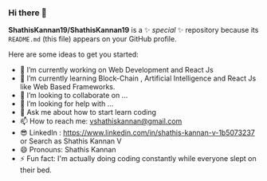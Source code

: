 ### Hi there 👋


**ShathisKannan19/ShathisKannan19** is a ✨ _special_ ✨ repository because its `README.md` (this file) appears on your GitHub profile.

Here are some ideas to get you started:

- 🔭 I’m currently working on Web Development and React Js
- 🌱 I’m currently learning Block-Chain , Artificial Intelligence and React Js like Web Based Frameworks.
- 👯 I’m looking to collaborate on ...
- 🤔 I’m looking for help with ...
- 💬 Ask me about how to start learn coding
- 📫 How to reach me: vshathiskannan@gmail.com
- 😎 LinkedIn : https://www.linkedin.com/in/shathis-kannan-v-1b5073237 or Search as Shathis Kannan V 
- 😄 Pronouns: Shathis Kannan
- ⚡ Fun fact: I'm actually doing coding constantly while everyone slept on their bed.

